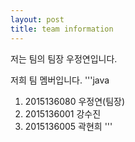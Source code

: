 ```yaml
---
layout: post
title: team information
---
```


저는 팀의 팀장 우정연입니다.

저희 팀 멤버입니다.
'''java
1. 2015136080 우정연(팀장)
2. 2015136001 강수진
3. 2015136005 곽현희
'''
